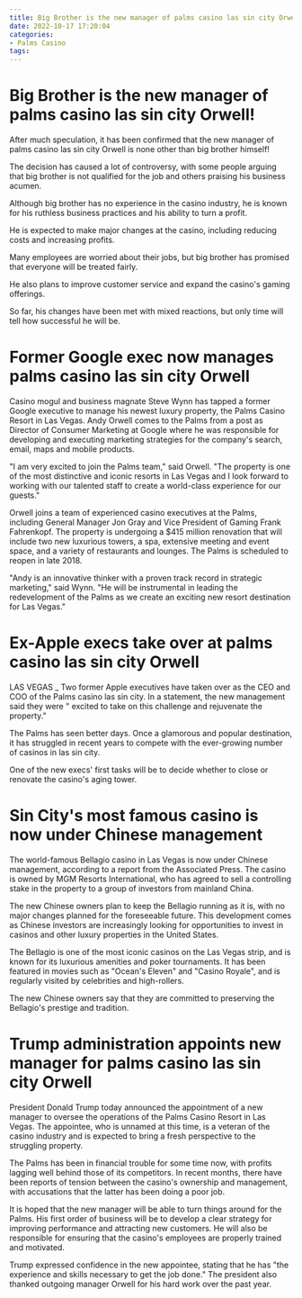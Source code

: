 ```yaml
---
title: Big Brother is the new manager of palms casino las sin city Orwell!
date: 2022-10-17 17:20:04
categories:
- Palms Casino
tags:
---
```



#  Big Brother is the new manager of palms casino las sin city Orwell!

After much speculation, it has been confirmed that the new manager of palms casino las sin city Orwell is none other than big brother himself!

The decision has caused a lot of controversy, with some people arguing that big brother is not qualified for the job and others praising his business acumen.

Although big brother has no experience in the casino industry, he is known for his ruthless business practices and his ability to turn a profit.

He is expected to make major changes at the casino, including reducing costs and increasing profits.

Many employees are worried about their jobs, but big brother has promised that everyone will be treated fairly.

He also plans to improve customer service and expand the casino's gaming offerings.

So far, his changes have been met with mixed reactions, but only time will tell how successful he will be.

#  Former Google exec now manages palms casino las sin city Orwell

Casino mogul and business magnate Steve Wynn has tapped a former Google executive to manage his newest luxury property, the Palms Casino Resort in Las Vegas. Andy Orwell comes to the Palms from a post as Director of Consumer Marketing at Google where he was responsible for developing and executing marketing strategies for the company's search, email, maps and mobile products.

"I am very excited to join the Palms team," said Orwell. "The property is one of the most distinctive and iconic resorts in Las Vegas and I look forward to working with our talented staff to create a world-class experience for our guests."

Orwell joins a team of experienced casino executives at the Palms, including General Manager Jon Gray and Vice President of Gaming Frank Fahrenkopf. The property is undergoing a $415 million renovation that will include two new luxurious towers, a spa, extensive meeting and event space, and a variety of restaurants and lounges. The Palms is scheduled to reopen in late 2018.

"Andy is an innovative thinker with a proven track record in strategic marketing," said Wynn. "He will be instrumental in leading the redevelopment of the Palms as we create an exciting new resort destination for Las Vegas."

#  Ex-Apple execs take over at palms casino las sin city Orwell

LAS VEGAS _ Two former Apple executives have taken over as the CEO and COO of the Palms casino las sin city. In a statement, the new management said they were " excited to take on this challenge and rejuvenate the property."

The Palms has seen better days. Once a glamorous and popular destination, it has struggled in recent years to compete with the ever-growing number of casinos in las sin city.

One of the new execs' first tasks will be to decide whether to close or renovate the casino's aging tower.

#  Sin City's most famous casino is now under Chinese management

The world-famous Bellagio casino in Las Vegas is now under Chinese management, according to a report from the Associated Press. The casino is owned by MGM Resorts International, who has agreed to sell a controlling stake in the property to a group of investors from mainland China.

The new Chinese owners plan to keep the Bellagio running as it is, with no major changes planned for the foreseeable future. This development comes as Chinese investors are increasingly looking for opportunities to invest in casinos and other luxury properties in the United States.

The Bellagio is one of the most iconic casinos on the Las Vegas strip, and is known for its luxurious amenities and poker tournaments. It has been featured in movies such as "Ocean's Eleven" and "Casino Royale", and is regularly visited by celebrities and high-rollers.

The new Chinese owners say that they are committed to preserving the Bellagio's prestige and tradition.

#  Trump administration appoints new manager for palms casino las sin city Orwell

President Donald Trump today announced the appointment of a new manager to oversee the operations of the Palms Casino Resort in Las Vegas. The appointee, who is unnamed at this time, is a veteran of the casino industry and is expected to bring a fresh perspective to the struggling property.

The Palms has been in financial trouble for some time now, with profits lagging well behind those of its competitors. In recent months, there have been reports of tension between the casino's ownership and management, with accusations that the latter has been doing a poor job.

It is hoped that the new manager will be able to turn things around for the Palms. His first order of business will be to develop a clear strategy for improving performance and attracting new customers. He will also be responsible for ensuring that the casino's employees are properly trained and motivated.

Trump expressed confidence in the new appointee, stating that he has "the experience and skills necessary to get the job done." The president also thanked outgoing manager Orwell for his hard work over the past year.